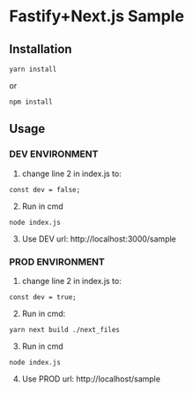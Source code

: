 # Fastify+Next.js Sample

## Installation

```
yarn install
```

or

```
npm install
```

## Usage

### DEV ENVIRONMENT

1. change line 2 in index.js to:

```
const dev = false;
```

2. Run in cmd

```
node index.js
```

3. Use DEV url: http://localhost:3000/sample

### PROD ENVIRONMENT

1. change line 2 in index.js to:

```
const dev = true;
```

2. Run in cmd:

```
yarn next build ./next_files
```

3. Run in cmd

```
node index.js
```

4. Use PROD url: http://localhost/sample
